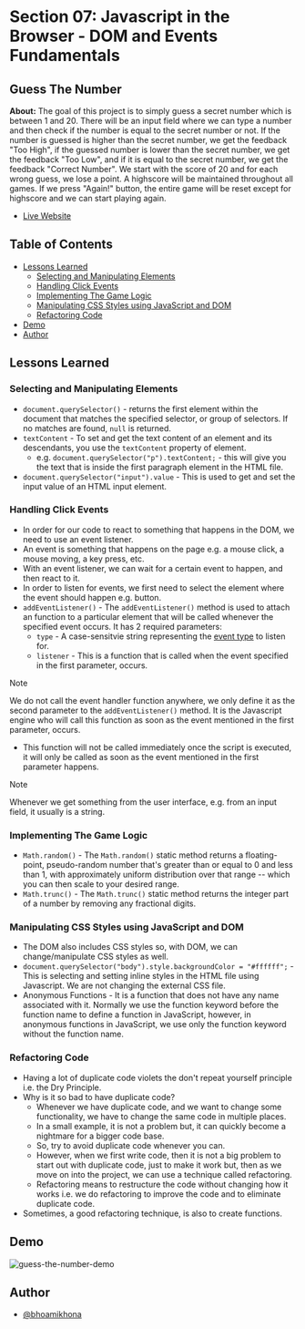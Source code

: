 # Section 07: Javascript in the Browser - DOM and Events Fundamentals

## Guess The Number

**About:** The goal of this project is to simply guess a secret number which is between 1 and 20. There will be an input field where we can type a number and then check if the number is equal to the secret number or not. If the number is guessed is higher than the secret number, we get the feedback "Too High", if the guessed number is lower than the secret number, we get the feedback "Too Low", and if it is equal to the secret number, we get the feedback "Correct Number". We start with the score of 20 and for each wrong guess, we lose a point. A highscore will be maintained throughout all games. If we press "Again!" button, the entire game will be reset except for highscore and we can start playing again.

- [Live Website](./index.html)

## Table of Contents

- [Lessons Learned](#lessons-learned)
  - [Selecting and Manipulating Elements](#selecting-and-manipulating-elements)
  - [Handling Click Events](#handling-click-events)
  - [Implementing The Game Logic](#implementing-the-game-logic)
  - [Manipulating CSS Styles using JavaScript and DOM](#manipulating-css-styles-using-javascript-and-dom)
  - [Refactoring Code](#refactoring-code)
- [Demo](#demo)
- [Author](#author)

## Lessons Learned

### Selecting and Manipulating Elements

- `document.querySelector()` - returns the first element within the document that matches the specified selector, or group of selectors. If no matches are found, `null` is returned.
- `textContent` - To set and get the text content of an element and its descendants, you use the `textContent` property of element.
  - e.g. `document.querySelector("p").textContent;` - this will give you the text that is inside the first paragraph element in the HTML file.
- `document.querySelector("input").value` - This is used to get and set the input value of an HTML input element.

### Handling Click Events

- In order for our code to react to something that happens in the DOM, we need to use an event listener.
- An event is something that happens on the page e.g. a mouse click, a mouse moving, a key press, etc.
- With an event listener, we can wait for a certain event to happen, and then react to it.
- In order to listen for events, we first need to select the element where the event should happen e.g. button.
- `addEventListener()` - The `addEventListener()` method is used to attach an function to a particular element that will be called whenever the specified event occurs. It has 2 required parameters:
  - `type` - A case-sensitvie string representing the [event type](https://developer.mozilla.org/en-US/docs/Web/Events) to listen for.
  - `listener` - This is a function that is called when the event specified in the first parameter, occurs.

> [!NOTE]
> We do not call the event handler function anywhere, we only define it as the second parameter to the `addEventListener()` method. It is the Javascript engine who will call this function as soon as the event mentioned in the first parameter, occurs.

- This function will not be called immediately once the script is executed, it will only be called as soon as the event mentioned in the first parameter happens.

> [!NOTE]
> Whenever we get something from the user interface, e.g. from an input field, it usually is a string.

### Implementing The Game Logic

- `Math.random()` - The `Math.random()` static method returns a floating-point, pseudo-random number that's greater than or equal to 0 and less than 1, with approximately uniform distribution over that range -- which you can then scale to your desired range.
- `Math.trunc()` - The `Math.trunc()` static method returns the integer part of a number by removing any fractional digits.

### Manipulating CSS Styles using JavaScript and DOM

- The DOM also includes CSS styles so, with DOM, we can change/manipulate CSS styles as well.
- `document.querySelector("body").style.backgroundColor = "#ffffff";` - This is selecting and setting inline styles in the HTML file using Javascript. We are not changing the external CSS file.
- Anonymous Functions - It is a function that does not have any name associated with it. Normally we use the function keyword before the function name to define a function in JavaScript, however, in anonymous functions in JavaScript, we use only the function keyword without the function name.

### Refactoring Code

- Having a lot of duplicate code violets the don't repeat yourself principle i.e. the Dry Principle.
- Why is it so bad to have duplicate code?
  - Whenever we have duplicate code, and we want to change some functionality, we have to change the same code in multiple places.
  - In a small example, it is not a problem but, it can quickly become a nightmare for a bigger code base.
  - So, try to avoid duplicate code whenever you can.
  - However, when we first write code, then it is not a big problem to start out with duplicate code, just to make it work but, then as we move on into the project, we can use a technique called refactoring.
  - Refactoring means to restructure the code without changing how it works i.e. we do refactoring to improve the code and to eliminate duplicate code.
- Sometimes, a good refactoring technique, is also to create functions.

## Demo

![guess-the-number-demo](https://github.com/bhoamikhona/javascript/assets/50435319/78784eb0-9d6b-47e6-a6b8-cbc6cdb5113c)

## Author

- [@bhoamikhona](https://github.com/bhoamikhona)
